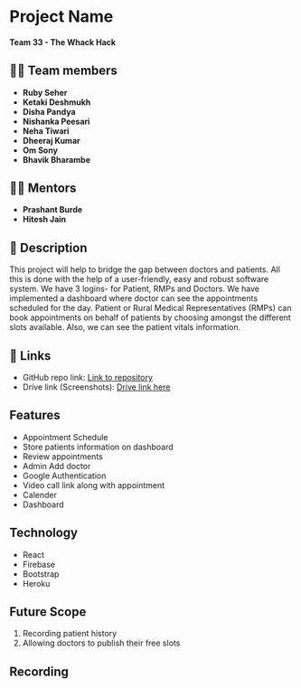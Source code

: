 # **Project Name**   


#### **Team 33 - The Whack Hack**

## 👩‍💻 Team members

- **Ruby Seher**
- **Ketaki Deshmukh**
- **Disha Pandya**
- **Nishanka Peesari**
- **Neha Tiwari**
- **Dheeraj Kumar**
- **Om Sony**
- **Bhavik Bharambe**

## 👨‍🏫 Mentors

- **Prashant Burde**
- **Hitesh Jain**

## 📝 Description
This project will help to bridge the gap between doctors and patients. All this is done with the help of a user-friendly, easy and robust software system.
We have 3 logins- for Patient, RMPs and Doctors. We have implemented a dashboard where doctor can see the appointments scheduled for the day. Patient or Rural Medical Representatives (RMPs) can book appointments on behalf of patients by choosing amongst the different slots available. Also, we can see the patient vitals information.


## 🔗 Links

- GitHub repo link: [Link to repository](https://github.com/cfgmum22/team-33)
- Drive link (Screenshots): [Drive link here]()

## Features 
* Appointment Schedule
* Store patients information on dashboard
* Review appointments 
* Admin Add doctor
* Google Authentication
* Video call link along with appointment
* Calender
* Dashboard


## Technology

* React
* Firebase
* Bootstrap
* Heroku


## Future Scope
1. Recording patient history
2. Allowing doctors to publish their free slots

## Recording